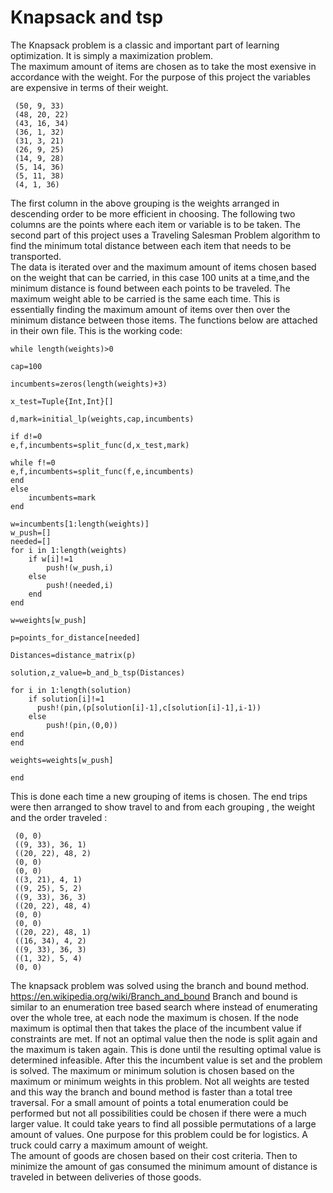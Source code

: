 # Knapsack and tsp

The Knapsack problem is a classic and important part of learning optimization.  It is simply a maximization problem.  
The maximum amount of items are chosen as to take the most exensive in accordance with the weight.  For the purpose
of this project the variables are expensive in terms of their weight.  
```
 (50, 9, 33) 
 (48, 20, 22)
 (43, 16, 34)
 (36, 1, 32) 
 (31, 3, 21) 
 (26, 9, 25) 
 (14, 9, 28) 
 (5, 14, 36) 
 (5, 11, 38) 
 (4, 1, 36)
```
The first column in the above grouping is the weights arranged in descending order to be more efficient in choosing.  The 
following two columns are the points where each item or variable is to be taken.  The second part of this project uses a 
Traveling Salesman Problem algorithm to find the minimum total distance between each item that needs to be transported.  
The data is iterated over and the maximum amount of items chosen based on the weight that can be carried, in this case 100
units at a time,and the minimum distance is found between each points to be traveled.  The maximum weight able to be carried
is the same each time.  This is essentially finding the maximum amount of items over then over the minimum distance between
those items.  The functions below are attached in their own file.  This is the working code:
```
while length(weights)>0
    
cap=100
    
incumbents=zeros(length(weights)+3)

x_test=Tuple{Int,Int}[]

d,mark=initial_lp(weights,cap,incumbents)

if d!=0
e,f,incumbents=split_func(d,x_test,mark)

while f!=0
e,f,incumbents=split_func(f,e,incumbents)
end
else
    incumbents=mark
end

w=incumbents[1:length(weights)]
w_push=[]
needed=[]
for i in 1:length(weights)
    if w[i]!=1
        push!(w_push,i)
    else
        push!(needed,i)
    end
end

w=weights[w_push]

p=points_for_distance[needed]

Distances=distance_matrix(p)

solution,z_value=b_and_b_tsp(Distances)

for i in 1:length(solution)
    if solution[i]!=1
      push!(pin,(p[solution[i]-1],c[solution[i]-1],i-1))
    else
        push!(pin,(0,0))
end
end

weights=weights[w_push]

end
```
This is done each time a new grouping 
of items is chosen.  The end trips were then arranged to show travel to and from each
grouping , the weight and the order traveled :
```
 (0, 0)           
 ((9, 33), 36, 1) 
 ((20, 22), 48, 2)
 (0, 0)           
 (0, 0)           
 ((3, 21), 4, 1)  
 ((9, 25), 5, 2)
 ((9, 33), 36, 3)
 ((20, 22), 48, 4)
 (0, 0)           
 (0, 0)           
 ((20, 22), 48, 1)
 ((16, 34), 4, 2)
 ((9, 33), 36, 3)
 ((1, 32), 5, 4)
 (0, 0)
 ```
 The knapsack problem was solved using the branch and bound method.  
 https://en.wikipedia.org/wiki/Branch_and_bound
 Branch and bound is similar to an enumeration tree based search where instead of enumerating over the whole tree, at each node the maximum is chosen.  If the node maximum 
 is optimal then that takes the place of the incumbent value if constraints are met.  If not an optimal value then the node 
 is split again and the maximum is taken again.  This is done until the resulting optimal value is determined infeasible. 
 After this the incumbent value is set and the problem is solved.  The maximum or minimum solution is chosen based on the 
 maximum or minimum weights in this problem.  Not all weights are tested and this way the branch and bound method is faster
 than a total tree traversal.  For a small amount of points a total enumeration could be performed but not all possibilities
 could be chosen if there were a much larger value.  It could take years to find all possible permutations of a large 
 amount of values.  One purpose for this problem could be for logistics.  A truck could carry a maximum amount of weight.  
 The amount of goods are chosen based on their cost criteria.  Then to minimize the amount of gas consumed the minimum
 amount of distance is traveled in between deliveries of those goods.  
